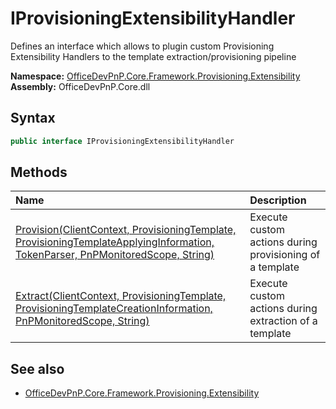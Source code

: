 # IProvisioningExtensibilityHandler
Defines an interface which allows to plugin custom Provisioning Extensibility Handlers to the template extraction/provisioning pipeline  

**Namespace:** [OfficeDevPnP.Core.Framework.Provisioning.Extensibility](OfficeDevPnP.Core.Framework.Provisioning.Extensibility.md)  
**Assembly:** OfficeDevPnP.Core.dll  
## Syntax
```C#
public interface IProvisioningExtensibilityHandler
```
## Methods
|**Name**|**Description**|
|:-----|:-----|
| [Provision(ClientContext, ProvisioningTemplate, ProvisioningTemplateApplyingInformation, TokenParser, PnPMonitoredScope, String)](OfficeDevPnP.Core.Framework.Provisioning.Extensibility.IProvisioningExtensibilityHandler.ProvisionClientContextProvisioningTemplateProvisioningTemplateApplyingInformationTokenParserPnPMonitoredScopeString.md) | Execute custom actions during provisioning of a template
| [Extract(ClientContext, ProvisioningTemplate, ProvisioningTemplateCreationInformation, PnPMonitoredScope, String)](OfficeDevPnP.Core.Framework.Provisioning.Extensibility.IProvisioningExtensibilityHandler.ExtractClientContextProvisioningTemplateProvisioningTemplateCreationInformationPnPMonitoredScopeString.md) | Execute custom actions during extraction of a template
## See also
- [OfficeDevPnP.Core.Framework.Provisioning.Extensibility](OfficeDevPnP.Core.Framework.Provisioning.Extensibility.md)
